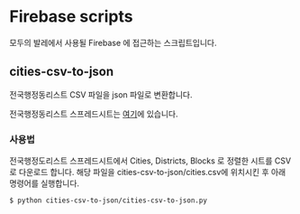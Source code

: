 # Firebase scripts

모두의 발레에서 사용될 Firebase 에 접근하는 스크립트입니다.

## cities-csv-to-json

전국행정동리스트 CSV 파일을 json 파일로 변환합니다.

전국행정동리스트 스프레드시트는 [여기](https://docs.google.com/spreadsheets/d/18miy3THIfF8-Rzdu23CtcsOxZXsZXAoG/edit?usp=sharing&ouid=106558524234893023284&rtpof=true&sd=true)에 있습니다.

### 사용법

전국행정도리스트 스프레드시트에서 Cities, Districts, Blocks 로 정렬한 시트를 CSV로 다운로드 합니다.
해당 파일을 cities-csv-to-json/cities.csv에 위치시킨 후 아래 명령어를 실행합니다.

```bash
$ python cities-csv-to-json/cities-csv-to-json.py
```
